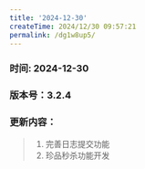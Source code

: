 ```yaml
---
title: '2024-12-30'
createTime: 2024/12/30 09:57:21
permalink: /dg1w8up5/
---
```


### 时间: 2024-12-30

### 版本号：3.2.4

### 更新内容：
> 1. 完善日志提交功能 
> 2. 珍品秒杀功能开发